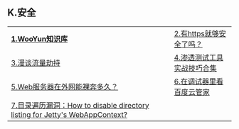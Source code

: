 <h2>K.安全</h2>

<table>
  <tr>
    <td><a href="http://drops.wooyun.org/"><strong>1.WooYun知识库</strong></a></td>
    <td><a href="http://rdcqii.hundsun.com/portal/article/421.html">2.有https就够安全了吗？</a></td>
  </tr>
  <tr>
    <td><a href="http://drops.wooyun.org/tips/15826">3.漫谈流量劫持</a></td>
    <td><a href="http://www.freebuf.com/sectool/105524.html">4.渗透测试工具实战技巧合集</a></td>
  </tr>
  <tr>
    <td><a href="http://rdcqii.hundsun.com/portal/article/447.html">5.Web服务器在外网能裸奔多久？</a></td>
    <td><a href="http://geek.csdn.net/news/detail/79743">6.在调试器里看百度云管家</a></td>
  </tr>
  <tr>
    <td><a href="http://stackoverflow.com/questions/7217969/how-to-disable-directory-listing-for-jettys-webappcontext">7.目录遍历漏洞：How to disable directory listing for Jetty's WebAppContext?</a></td>
  </tr>
</table>
